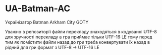 # UA-Batman-AC
Українізатор Batman Arkham City GOTY

Уважно в репозиторії файли перекладу знаходяться в кодуванні UTF-8 для зручності перекладу а гра приймає тільки UTF-16 LE тому перед тим як помістити файли назад до гри треба конвертувати їх назад в рідний для гри формат з UTF-8 → UTF-16 LE
